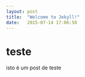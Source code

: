 ```yaml
---
layout: post
title:  "Welcome to Jekyll!"
date:   2015-07-14 17:06:50
---
```


teste
=====

isto é um post de teste
